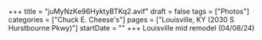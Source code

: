 +++
title = "juMyNzKe96HyktyBTKq2.avif"
draft = false
tags = ["Photos"]
categories = ["Chuck E. Cheese's"]
pages = ["Louisville, KY (2030 S Hurstbourne Pkwy)"]
startDate = ""
+++
Louisville mid remodel (04/08/24)
